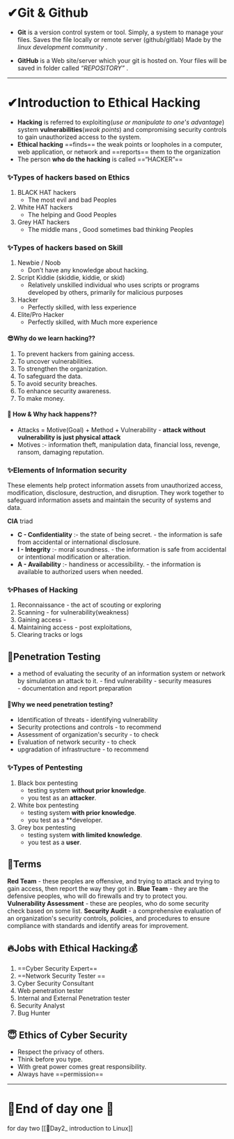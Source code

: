 # ✔Git & Github  
- **Git** is a version control system or tool. 
      Simply, a system to manage your files. 
      Saves the file locally or remote server (github/gitlab) 
      Made by the *linux development community* .

- **GitHub**  is a Web site/server which your git is hosted on. 
     Your files will be saved in folder called *“REPOSITORY”* .

----------

# ✔Introduction to Ethical Hacking

- **Hacking** is referred to exploiting(*use or manipulate to one's advantage*) system **vulnerabilities**(*weak points*) and compromising security controls to gain unauthorized access to the system.
- **Ethical hacking** ==finds== the weak points or loopholes in a computer, web application, or network and ==reports== them to the organization
- The person **who do the hacking** is called ==“HACKER”==

### ✨Types of hackers based on **Ethics**

1. BLACK HAT hackers 
     - The most evil and bad Peoples
2. White HAT hackers  
     - The helping and Good Peoples
3. Grey HAT hackers
    - The middle mans , Good sometimes bad thinking Peoples

### ✨Types of hackers based on **Skill**

1. Newbie / Noob 
      - Don’t have any knowledge about hacking.
2. Script Kiddie (skiddie, kiddie, or skid) 
      - Relatively unskilled individual who uses scripts or programs developed by others, primarily for malicious purposes 
3. Hacker 
     - Perfectly skilled, with less experience
4. Elite/Pro Hacker 
     - Perfectly skilled, with Much more experience


#### 😎Why do we learn hacking??

1. To prevent hackers from gaining access.
2. To uncover vulnerabilities.
3. To strengthen the organization.
4. To safeguard the data.
5. To avoid security breaches.
6. To enhance security awareness.
7. To make money.


#### 🤔 How & Why hack happens??

- Attacks = Motive(Goal) + Method + Vulnerability
        - **attack without vulnerability is just physical attack**
- Motives :- information theft, manipulation data, financial loss, revenge, ransom, damaging reputation. 


### ✨Elements of Information security

These elements help protect information assets from unauthorized access, modification, disclosure, destruction, and disruption. They work together to safeguard information assets and maintain the security of systems and data.

**CIA** triad
- **C - Confidentiality** :- the state of being secret.
                  - the information is safe from accidental or international disclosure.              
- **I - Integrity** :- moral soundness.
            - the information is safe from accidental or intentional modification or alteration.
- **A - Availability** :- handiness or accessibility.
               -  the information is available to authorized users when needed.


### ✨Phases of Hacking

1. Reconnaissance - the act of scouting or exploring
2. Scanning - for vulnerability(weakness)
3. Gaining access -
4. Maintaining access - post exploitations, 
5. Clearing tracks or logs


## 👀Penetration Testing

- a method of evaluating the security of an information system or network by simulation an attack to it.
      -  find vulnerability
      - security measures  
      - documentation and report preparation

#### 🤔Why we need penetration testing?

- Identification of threats - identifying vulnerability
- Security protections and controls -  to recommend
- Assessment of organization's security - to check
- Evaluation of network security - to check
- upgradation of infrastructure - to recommend


### ✨Types of Pentesting

1. Black box pentesting
    - testing system **without prior knowledge**.
    - you test as an **attacker**.
2. White box pentesting
    - testing system **with prior knowledge**.
    - you test as a **developer.
3. Grey box pentesting
    - testing system **with limited knowledge**. 
    - you test as a **user**. 


## 📌Terms

 **Red Team**
     - these peoples are offensive, and trying to attack and trying to gain access, then report the way they got in.
**Blue Team**
      - they are the defensive peoples, who will do firewalls and try to protect you.
**Vulnerability Assessment**
       - these are peoples, who do some security check based on some list.
**Security Audit**
       -  a comprehensive evaluation of an organization's security controls, policies, and procedures to ensure compliance with standards and identify areas for improvement.


## 🔥Jobs with Ethical Hacking💰

1. ==Cyber Security Expert==
2. ==Network Security Tester ==
3. Cyber Security Consultant 
4. Web penetration tester 
5. Internal and External Penetration tester
6. Security Analyst 
7.  Bug Hunter


## 😇 Ethics of Cyber Security

- Respect the privacy of others.
- Think before you type. 
- With great power comes great responsibility.
- Always have ==permission==


---


# 🎉End of day one 🎉
for day two [[💖Day2_ introduction to Linux]]